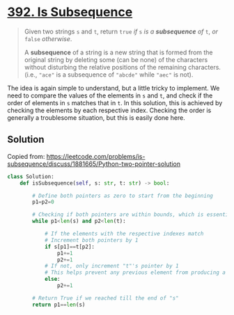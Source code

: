 # [392. Is Subsequence](https://leetcode.com/problems/is-subsequence/)

> Given two strings `s` and `t`, return `true` *if* `s` *is a* ***subsequence*** *of* `t`, *or* `false` *otherwise*.
>
> A **subsequence** of a string is a new string that is formed from the original string by deleting some (can be none) of the characters without disturbing the relative positions of the remaining characters. (i.e., `"ace"` is a subsequence of `"abcde"` while `"aec"` is not).

The idea is again simple to understand, but a little tricky to implement. We need to compare the values of the elements in `s` and `t`, and check if the order of elements in `s` matches that in `t`. In this solution, this is achieved by checking the elements by each respective index. Checking the order is generally a troublesome situation, but this is easily done here.

## Solution

Copied from: https://leetcode.com/problems/is-subsequence/discuss/1881665/Python-two-pointer-solution

```python
class Solution:
    def isSubsequence(self, s: str, t: str) -> bool:

        # Define both pointers as zero to start from the beginning
        p1=p2=0

        # Checking if both pointers are within bounds, which is essential to checking the order
        while p1<len(s) and p2<len(t):

            # If the elements with the respective indexes match
            # Increment both pointers by 1
            if s[p1]==t[p2]:
                p1+=1
                p2+=1
            # If not, only increment "t"'s pointer by 1
            # This helps prevent any previous element from producing a false positive
            else:
                p2+=1

        # Return True if we reached till the end of "s"
        return p1==len(s)
```
